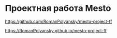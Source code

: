 # Проектная работа Mesto

https://github.com/RomanPolyansky/mesto-project-ff

https://RomanPolyansky.github.io/mesto-project-ff